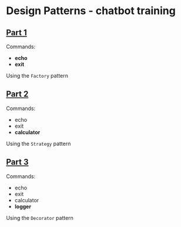 # Design Patterns - chatbot training

## [Part 1](./part-1/)

Commands:
- **echo**
- **exit**

Using the `Factory` pattern

## [Part 2](./part-2/)

Commands:
- echo
- exit
- **calculator**

Using the `Strategy` pattern

## [Part 3]('./part-3)

Commands:
- echo
- exit
- calculator
- **logger**

Using the `Decorator` pattern
